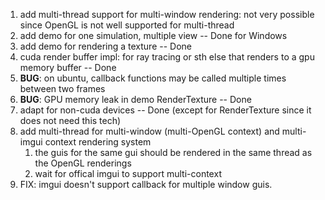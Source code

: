 1. add multi-thread support for multi-window rendering: not very possible since OpenGL is not well supported for multi-thread
2. add demo for one simulation, multiple view -- Done for Windows
3. add demo for rendering a texture -- Done
4. cuda render buffer impl: for ray tracing or sth else that renders to a gpu memory buffer -- Done
5. **BUG**: on ubuntu, callback functions may be called multiple times between two frames
6. **BUG**: GPU memory leak in demo RenderTexture -- Done
7. adapt for non-cuda devices -- Done (except for RenderTexture since it does not need this tech)
8. add multi-thread for multi-window (multi-OpenGL context) and multi-imgui context rendering system
   1. the guis for the same gui should be rendered in the same thread as the OpenGL renderings
   2. wait for offical imgui to support multi-context
9. FIX: imgui doesn't support callback for multiple window guis.